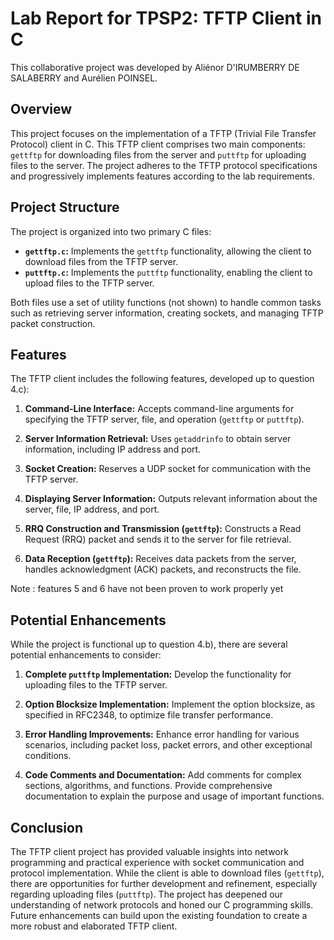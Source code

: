 # Lab Report for TPSP2: TFTP Client in C

This collaborative project was developed by Aliénor D'IRUMBERRY DE SALABERRY and Aurélien POINSEL.

## Overview
This project focuses on the implementation of a TFTP (Trivial File Transfer Protocol) client in C. This TFTP client comprises two main components: `gettftp` for downloading files from the server and `puttftp` for uploading files to the server. The project adheres to the TFTP protocol specifications and progressively implements features according to the lab requirements.

## Project Structure
The project is organized into two primary C files:

- **`gettftp.c`:** Implements the `gettftp` functionality, allowing the client to download files from the TFTP server.
- **`puttftp.c`:** Implements the `puttftp` functionality, enabling the client to upload files to the TFTP server.

Both files use a set of utility functions (not shown) to handle common tasks such as retrieving server information, creating sockets, and managing TFTP packet construction.

## Features
The TFTP client includes the following features, developed up to question 4.c):

1. **Command-Line Interface:** Accepts command-line arguments for specifying the TFTP server, file, and operation (`gettftp` or `puttftp`).

2. **Server Information Retrieval:** Uses `getaddrinfo` to obtain server information, including IP address and port.

3. **Socket Creation:** Reserves a UDP socket for communication with the TFTP server.

4. **Displaying Server Information:** Outputs relevant information about the server, file, IP address, and port.

5. **RRQ Construction and Transmission (`gettftp`):** Constructs a Read Request (RRQ) packet and sends it to the server for file retrieval.

6. **Data Reception (`gettftp`):** Receives data packets from the server, handles acknowledgment (ACK) packets, and reconstructs the file.

Note : features 5 and 6 have not been proven to work properly yet

## Potential Enhancements
While the project is functional up to question 4.b), there are several potential enhancements to consider:

1. **Complete `puttftp` Implementation:** Develop the functionality for uploading files to the TFTP server.

2. **Option Blocksize Implementation:** Implement the option blocksize, as specified in RFC2348, to optimize file transfer performance.

3. **Error Handling Improvements:** Enhance error handling for various scenarios, including packet loss, packet errors, and other exceptional conditions.

4. **Code Comments and Documentation:** Add comments for complex sections, algorithms, and functions. Provide comprehensive documentation to explain the purpose and usage of important functions.

## Conclusion
The TFTP client project has provided valuable insights into network programming and practical experience with socket communication and protocol implementation. While the client is able to download files (`gettftp`), there are opportunities for further development and refinement, especially regarding uploading files (`puttftp`). The project has deepened our understanding of network protocols and honed our C programming skills. Future enhancements can build upon the existing foundation to create a more robust and elaborated TFTP client.

